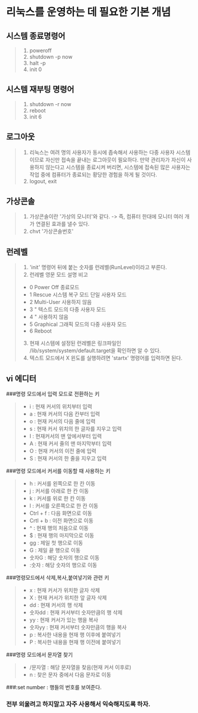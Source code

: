 리눅스를 운영하는 데 필요한 기본 개념
=====================================
## 시스템 종료명령어
>1. poweroff
>2. shutdown -p now
>3. halt -p
>4. init 0

## 시스템 재부팅 명령어
>1. shutdown -r now
>2. reboot
>3. init 6

## 로그아웃
> 1. 리눅스는 여려 명의 사용자가 동시에 좁속해서 사용하는 다중 사용자 시스템이므로 자신만 접속을 끝내는 로그아웃이 필요하다. 만약 관리자가 자신이 사용하지 않는다고 시스템을 종료시켜 버리면, 시스템에 접속된 많은 사용자는 작업 중에 컴퓨터가 종료되는 황당한 경험을 하게 될 것이다.
> 2. logout, exit

## 가상콘솔
> 1. 가상콘솔이란 '가상의 모니터'와 같다. -> 즉, 컴퓨터 한대에 모니터 여러 개가 연결된 효과를 낼수 있다.
> 2. chvt '가상콘솔번호'

## 런레벨
> 1. 'init' 명령어 뒤에 붙는 숫자를 런레벨(RunLevel)이라고 부른다.
> 2. 런레벨   영문 모드   설명                               비고
> - 0        Power Off   종료모드
> - 1        Rescue      시스템 복구 모드                   단일 사용자 모드
> - 2        Multi-User                                     사용하지 않음
> - 3         "          텍스트 모드의 다중 사용자 모드
> - 4         "                                             사용하지 않음
> - 5        Graphical   그래픽 모드의 다중 사용자 모드
> - 6        Reboot      
> 3. 현재 시스템에 설정된 런레벨은 링크파일인 /lib/system/system/default.target을 확인하면 알 수 있다.
> 4. 텍스트 모드에서 X 윈도를 실행하려면 'startx' 명령어를 입력하면 된다.

## vi 에디터
###명령 모드에서 입력 모드로 전환하는 키
> - i : 현재 커서의 위치부터 입력
> - a : 현재 커서의 다음 칸부터 입력
> - o : 현재 커서의 다음 줄에 입력
> - s : 현재 커서 위치의 한 글자를 지우고 입력
> - I : 현재커서의 맨 앞에서부터 입력
> - A : 현재 커서 줄의 맨 마지막부터 입력
> - O : 현재 커서의 이전 줄에 입력
> - S : 현재 커서의 한 줄을 지우고 입력

###명령 모드에서 커서를 이동할 때 사용하는 키
> - h : 커서를 왼쪽으로 한 칸 이동
> - j : 커서를 아래로 한 칸 이동
> - k : 커서를 위로 한 칸 이동
> - l : 커서를 오른쪽으로 한 칸 이동
> - Ctrl + f : 다음 화면으로 이동
> - Crtl + b : 이전 화면으로 이동
> - ^ : 현재 행의 처음으로 이동
> - $ : 현재 행의 마지막으로 이동
> - gg : 제일 첫 행으로 이동
> - G : 제일 끝 행으로 이동
> - 숫자G : 해당 숫자의 행으로 이동
> - :숫자 : 해당 숫자의 행으로 이동

###명령모드에서 삭제,복사,붙여넣기와 관련 키
> - x : 현재 커서가 위치한 글자 삭제
> - X : 현재 커서가 위치한 앞 글자 삭제
> - dd : 현재 커서의 행 삭제
> - 숫자dd : 현재 커서부터 숫자만큼의 행 삭제
> - yy : 현재 커서가 있는 행을 복사
> - 숫자yy : 현재 커서부터 숫자만큼의 행을 복사
> - p : 복사한 내용을 현재 행 이후에 붙여넣기
> - P : 복사한 내용을 현재 행 이전에 붙여넣기

###명령 모드에서 문자열 찾기
> - /문자열 : 해당 문자열을 찾음(현재 커서 이후로)
> - n : 찾은 문자 중에서 다음 문자로 이동

###:set number : 행들의 번호를 보여준다.
### 전부 외울려고 하지말고 자주 사용해서 익숙해지도록 하자.


